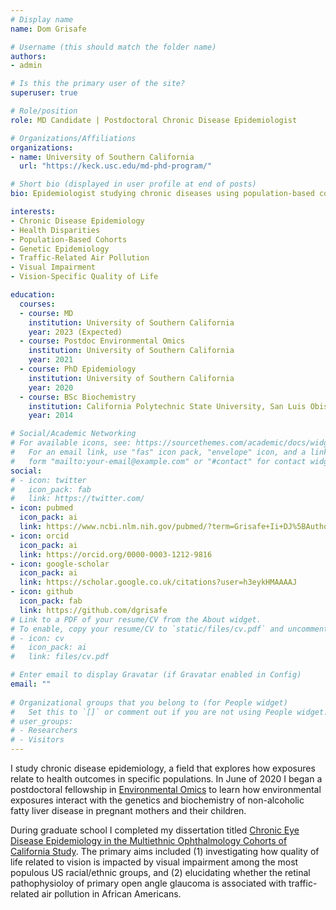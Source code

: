 ```yaml
---
# Display name
name: Dom Grisafe

# Username (this should match the folder name)
authors:
- admin

# Is this the primary user of the site?
superuser: true

# Role/position
role: MD Candidate | Postdoctoral Chronic Disease Epidemiologist

# Organizations/Affiliations
organizations:
- name: University of Southern California
  url: "https://keck.usc.edu/md-phd-program/"

# Short bio (displayed in user profile at end of posts)
bio: Epidemiologist studying chronic diseases using population-based cohort studies.

interests:
- Chronic Disease Epidemiology
- Health Disparities
- Population-Based Cohorts
- Genetic Epidemiology
- Traffic-Related Air Pollution
- Visual Impairment
- Vision-Specific Quality of Life

education:
  courses:
  - course: MD
    institution: University of Southern California
    year: 2023 (Expected)
  - course: Postdoc Environmental Omics
    institution: University of Southern California
    year: 2021
  - course: PhD Epidemiology
    institution: University of Southern California
    year: 2020
  - course: BSc Biochemistry
    institution: California Polytechnic State University, San Luis Obispo
    year: 2014

# Social/Academic Networking
# For available icons, see: https://sourcethemes.com/academic/docs/widgets/#icons
#   For an email link, use "fas" icon pack, "envelope" icon, and a link in the
#   form "mailto:your-email@example.com" or "#contact" for contact widget.
social:
# - icon: twitter
#   icon_pack: fab
#   link: https://twitter.com/
- icon: pubmed
  icon_pack: ai
  link: https://www.ncbi.nlm.nih.gov/pubmed/?term=Grisafe+Ii+DJ%5BAuthor%5D
- icon: orcid
  icon_pack: ai
  link: https://orcid.org/0000-0003-1212-9816
- icon: google-scholar
  icon_pack: ai
  link: https://scholar.google.co.uk/citations?user=h3eykHMAAAAJ
- icon: github
  icon_pack: fab
  link: https://github.com/dgrisafe
# Link to a PDF of your resume/CV from the About widget.
# To enable, copy your resume/CV to `static/files/cv.pdf` and uncomment the lines below.  
# - icon: cv
#   icon_pack: ai
#   link: files/cv.pdf

# Enter email to display Gravatar (if Gravatar enabled in Config)
email: ""
  
# Organizational groups that you belong to (for People widget)
#   Set this to `[]` or comment out if you are not using People widget.  
# user_groups:
# - Researchers
# - Visitors
---
```


I study chronic disease epidemiology, a field that explores how exposures relate to health outcomes in specific populations. In June of 2020 I began a postdoctoral fellowship in [Environmental Omics](https://scehsc.usc.edu/wp-content/uploads/2019/08/USC-EnvGen-T32-PostDoc-Announcement.pdf) to learn how environmental exposures interact with the genetics and biochemistry of non-alcoholic fatty liver disease in pregnant mothers and their children.

During graduate school I completed my dissertation titled [Chronic Eye Disease Epidemiology in the Multiethnic Ophthalmology Cohorts of California Study](http://digitallibrary.usc.edu/cdm/ref/collection/p15799coll89/id/318788). The primary aims included (1) investigating how quality of life related to vision is impacted by visual impairment among the most populous US racial/ethnic groups, and (2) elucidating whether the retinal pathophysioloy of primary open angle glaucoma is associated with traffic-related air pollution in African Americans.

